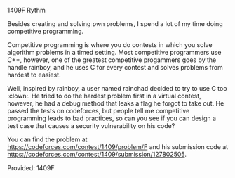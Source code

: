1409F
Rythm

Besides creating and solving pwn problems, I spend a lot of my time doing competitive programming.

Competitive programming is where you do contests in which you solve algorithm problems in a timed setting. Most competitive programmers use C++, however, one of the greatest competitive progammers goes by the handle rainboy, and he uses C for every contest and solves problems from hardest to easiest.

Well, inspired by rainboy, a user named rainchad decided to try to use C too :clown:. He tried to do the hardest problem first in a virtual contest, however, he had a debug method that leaks a flag he forgot to take out. He passed the tests on codeforces, but people tell me competitive programming leads to bad practices, so can you see if you can design a test case that causes a security vulnerability on his code?

You can find the problem at https://codeforces.com/contest/1409/problem/F and his submission code at https://codeforces.com/contest/1409/submission/127802505.

Provided: 1409F
